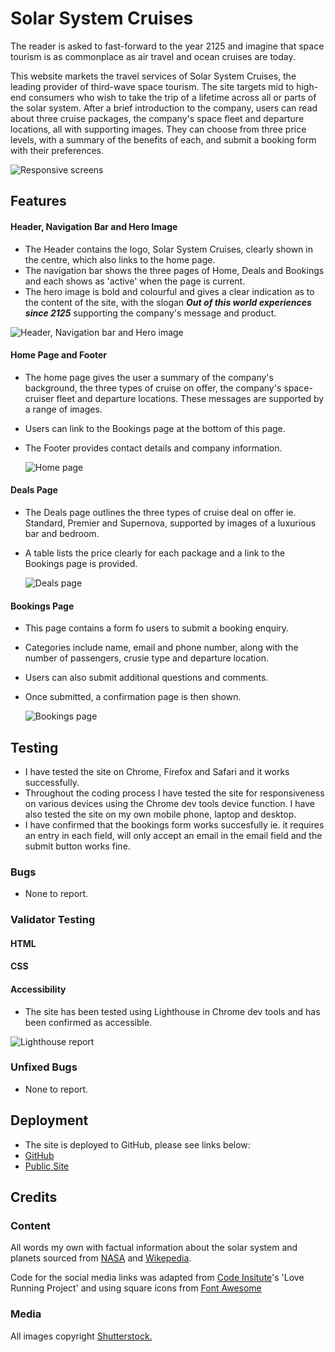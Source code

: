 # Solar System Cruises

The reader is asked to fast-forward to the year 2125 and imagine that space tourism is as commonplace as air travel and ocean cruises are today.

This website markets the travel services of Solar System Cruises, the leading provider of third-wave space tourism. The site targets mid to high-end consumers who wish to take the trip of a lifetime across all or parts of the solar system. After a brief introduction to the company, users can read about three cruise packages, the company's space fleet and departure locations, all with supporting images. They can choose from three price levels, with a summary of the benefits of each, and submit a booking form with their preferences.

![Responsive screens](/assets/media/screens.png)

## Features

#### Header, Navigation Bar and Hero Image

- The Header contains the logo, Solar System Cruises, clearly shown in the centre, which also links to the home page.
- The navigation bar shows the three pages of Home, Deals and Bookings and each shows as 'active' when the page is current.
- The hero image is bold and colourful and gives a clear indication as to the content of the site, with the slogan **_Out of this world experiences since 2125_** supporting the company's message and product.

![Header, Navigation bar and Hero image](/assets/media/header-nav-hero.png)

#### Home Page and Footer

- The home page gives the user a summary of the company's background, the three types of cruise on offer, the company's space-cruiser fleet and departure locations. These messages are supported by a range of images.
- Users can link to the Bookings page at the bottom of this page.
- The Footer provides contact details and company information.

  ![Home page](/assets/media/footer.png)

#### Deals Page

- The Deals page outlines the three types of cruise deal on offer ie. Standard, Premier and Supernova, supported by images of a luxurious bar and bedroom.
- A table lists the price clearly for each package and a link to the Bookings page is provided.

  ![Deals page](/assets/media/deals-page.png)

#### Bookings Page

- This page contains a form fo users to submit a booking enquiry.
- Categories include name, email and phone number, along with the number of passengers, crusie type and departure location.
- Users can also submit additional questions and comments.
- Once submitted, a confirmation page is then shown.

  ![Bookings page](/assets/media/bookings.png)

## Testing

- I have tested the site on Chrome, Firefox and Safari and it works successfully.
- Throughout the coding process I have tested the site for responsiveness on various devices using the Chrome dev tools device function. I have also tested the site on my own mobile phone, laptop and desktop.
- I have confirmed that the bookings form works succesfully ie. it requires an entry in each field, will only accept an email in the email field and the submit button works fine.

### Bugs

- None to report.

### Validator Testing

#### HTML

#### CSS

#### Accessibility

- The site has been tested using Lighthouse in Chrome dev tools and has been confirmed as accessible.

![Lighthouse report](/assets/media/accessibility.png)

### Unfixed Bugs

- None to report.

## Deployment

- The site is deployed to GitHub, please see links below:
- [GitHub](https://github.com/Adam-Alive/solar-system-project)
- [Public Site](https://adam-alive.github.io/solar-system-project/index.html)

## Credits

### Content

All words my own with factual information about the solar system and planets sourced from [NASA](https://science.nasa.gov/solar-system/planets/) and [Wikepedia](https://en.wikipedia.org/wiki/Solar_System).

Code for the social media links was adapted from [Code Insitute](https://codeinstitute.net/)'s 'Love Running Project' and using square icons from [Font Awesome](https://fontawesome.com/)

### Media

All images copyright [Shutterstock.](https://www.shutterstock.com/)
